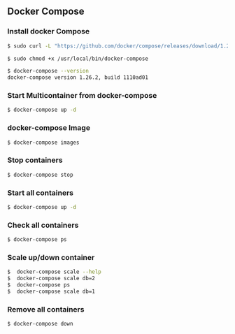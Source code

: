 ## Docker Compose

### Install docker Compose
```bash
$ sudo curl -L "https://github.com/docker/compose/releases/download/1.26.2/docker-compose-$(uname -s)-$(uname -m)" -o /usr/local/bin/docker-compose

$ sudo chmod +x /usr/local/bin/docker-compose

$ docker-compose --version
docker-compose version 1.26.2, build 1110ad01
```

### Start Multicontainer from docker-compose
```bash
$ docker-compose up -d
```

### docker-compose Image
```bash
$ docker-compose images
```

### Stop containers
```bash
$ docker-compose stop

```

### Start all containers
```bash
$ docker-compose up -d
```

### Check all containers
```bash
$ docker-compose ps 
```

### Scale up/down container
```bash
$  docker-compose scale --help
$  docker-compose scale db=2
$  docker-compose ps
$  docker-compose scale db=1
```


### Remove all containers
```bash
$ docker-compose down
```
